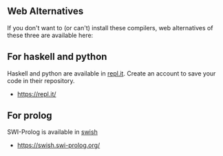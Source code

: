 ## Web Alternatives

If you don't want to (or can't) install these compilers, web alternatives of these three are available here:

## For haskell and python

Haskell and python are available in [repl.it](https://repl.it/). Create an account to save your code in their repository.

- https://repl.it/

## For prolog

SWI-Prolog is available in [swish](https://swish.swi-prolog.org/)

- https://swish.swi-prolog.org/